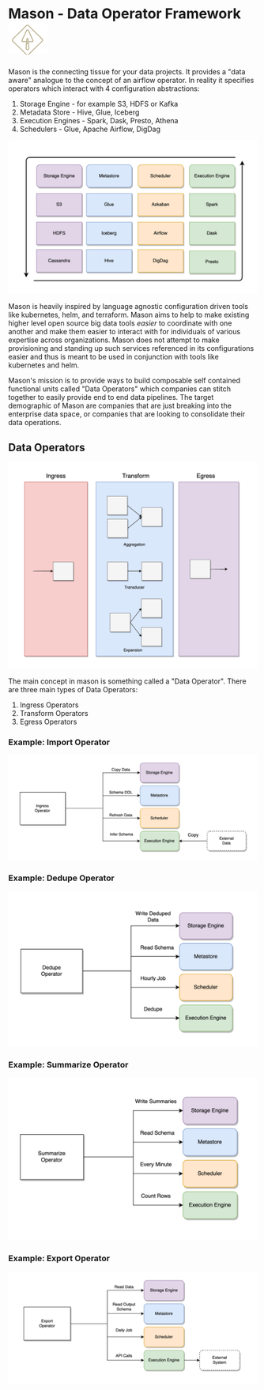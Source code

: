 

# Mason - Data Operator Framework ![Mason Logo](/images/MasonLogo.png) 

Mason is the connecting tissue for your data projects.   It provides a "data aware" analogue to the concept of an airflow operator.   In reality it specifies operators which interact with 4 configuration abstractions:

1.   Storage Engine - for example S3, HDFS or Kafka
2.   Metadata Store - Hive, Glue, Iceberg
3.   Execution Engines -  Spark, Dask, Presto, Athena 
4.   Schedulers - Glue, Apache Airflow, DigDag

![Operator Configs](/images/OperatorConfigs.png)

Mason is heavily inspired by language agnostic configuration driven tools like kubernetes, helm, and terraform.   Mason aims to help to make existing higher level open source big data tools _easier_ to coordinate with one another and make them easier to interact with for individuals of various expertise across organizations.  Mason does not attempt to make provisioning and standing up such services referenced in its configurations easier and thus is meant to be used in conjunction with tools like kubernetes and helm.

Mason's mission is to provide ways to build composable self contained functional units called "Data Operators" which companies can stitch together to easily provide end to end data pipelines.   The target demographic of Mason are companies that are just breaking into the enterprise data space, or companies that are looking to consolidate their data operations.

## Data Operators

![Data Operators](/images/DataOperators.png)

The main concept in mason is something called a "Data Operator".  There are three main types of Data Operators:

1.  Ingress Operators
2.  Transform Operators
3.  Egress Operators


### Example: Import Operator

![Ingress Operator](/images/IngressOperator.png)

### Example: Dedupe Operator

![Dedupe Operator](/images/DedupeOperator.png)

### Example: Summarize Operator

![Summarize Operators](/images/SummarizeOperator.png)

### Example: Export Operator

![Export Operators](/images/ExportOperator.png)
